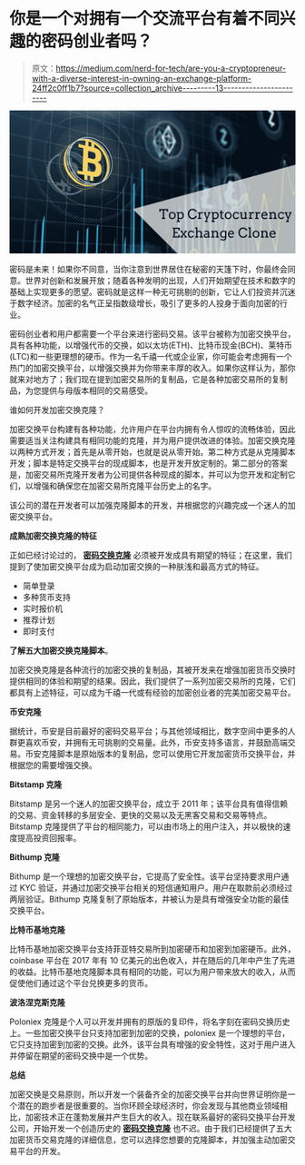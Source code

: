 # 你是一个对拥有一个交流平台有着不同兴趣的密码创业者吗？

> 原文：<https://medium.com/nerd-for-tech/are-you-a-cryptopreneur-with-a-diverse-interest-in-owning-an-exchange-platform-24ff2c0ff1b7?source=collection_archive---------13----------------------->

![](img/f4782f285d8d9bf95d704094f315cb15.png)

密码是未来！如果你不同意，当你注意到世界居住在秘密的天篷下时，你最终会同意。世界对创新和发展开放；随着各种发明的出现，人们开始期望在技术和数字的基础上实现更多的愿望。密码就是这样一种无可挑剔的创新，它让人们投资并沉迷于数字经济。加密的名气正呈指数级增长，吸引了更多的人投身于面向加密的行业。

密码创业者和用户都需要一个平台来进行密码交易。该平台被称为加密交换平台，具有各种功能，以增强代币的交换，如以太坊(ETH)、比特币现金(BCH)、莱特币(LTC)和一些更理想的硬币。作为一名千禧一代或企业家，你可能会考虑拥有一个热门的加密交换平台，以增强交换并为你带来丰厚的收入。如果你这样认为，那你就来对地方了；我们现在提到加密交易所的复制品，它是各种加密交易所的复制品，为您提供与母版本相同的交易感受。

谁如何开发加密交换克隆？

加密交换平台构建有各种功能，允许用户在平台内拥有令人惊叹的流畅体验，因此需要适当关注构建具有相同功能的克隆，并为用户提供改进的体验。加密交换克隆以两种方式开发；首先是从零开始，也就是说从零开始。第二种方式是从克隆脚本开发；脚本是特定交换平台的现成脚本，也是开发开放定制的。第二部分的答案是，加密交易所克隆开发者为公司提供各种现成的脚本，并可以为您开发和定制它们，以增强和确保您在加密交易所克隆平台历史上的名字。

该公司的潜在开发者可以加强克隆脚本的开发，并根据您的兴趣完成一个迷人的加密交换平台。

**成熟加密交换克隆的特征**

正如已经讨论过的， [**密码交换克隆**](https://www.inoru.com/cryptocurrency-exchange-script) 必须被开发成具有期望的特征；在这里，我们提到了使加密交换平台成为启动加密交换的一种肤浅和最高方式的特征。

*   简单登录
*   多种货币支持
*   实时报价机
*   推荐计划
*   即时支付

**了解五大加密交换克隆脚本**。

加密交换克隆是各种流行的加密交换的复制品，其被开发来在增强加密货币交换时提供相同的体验和期望的结果。因此，我们提供了一系列加密交易所的克隆，它们都具有上述特征，可以成为千禧一代或有经验的加密创业者的完美加密交易平台。

**币安克隆**

据统计，币安是目前最好的密码交易平台；与其他领域相比，数字空间中更多的人群更喜欢币安，并拥有无可挑剔的交易量。此外，币安支持多语言，并鼓励高端交易。币安克隆脚本是原始版本的复制品，您可以使用它开发加密货币交换平台，并根据您的需要增强交换。

**Bitstamp 克隆**

Bitstamp 是另一个迷人的加密交换平台，成立于 2011 年；该平台具有值得信赖的交易、资金转移的多层安全、更快的交易以及无黑客交易和交易等特点。Bitstamp 克隆提供了平台的相同能力，可以由市场上的用户注入，并以极快的速度提高投资回报率。

**Bithump 克隆**

Bithump 是一个理想的加密交换平台，它提高了安全性。该平台坚持要求用户通过 KYC 验证，并通过加密交换平台相关的短信通知用户。用户在取款前必须经过两层验证。Bithump 克隆复制了原始版本，并被认为是具有增强安全功能的最佳交换平台。

**比特币基地克隆**

比特币基地加密交换平台支持菲亚特交易所到加密硬币和加密到加密硬币。此外，coinbase 平台在 2017 年有 10 亿美元的出色收入，并在随后的几年中产生了先进的收益。比特币基地克隆脚本具有相同的功能，可以为用户带来放大的收入，从而促使他们通过这个平台兑换更多的货币。

**波洛涅克斯克隆**

Poloniex 克隆是个人可以开发并拥有的原版的复印件，将名字刻在密码交换历史上。一些加密交换平台只支持加密到加密的交换，poloniex 是一个理想的平台，它只支持加密到加密的交换。此外，该平台具有增强的安全特性，这对于用户进入并停留在期望的密码交换中是一个优势。

**总结**

加密交换是交易原则，所以开发一个装备齐全的加密交换平台并向世界证明你是一个潜在的跑步者是很重要的。当你环顾全球经济时，你会发现与其他商业领域相比，加密技术正在蓬勃发展并产生巨大的收入。现在联系最好的密码交换平台开发公司，开始开发一个创造历史的 [**密码交换克隆**](https://www.inoru.com/cryptocurrency-exchange-script) 也不迟。由于我们已经提供了五大加密货币交易克隆的详细信息，您可以选择您想要的克隆脚本，并加强主动加密交易平台的开发。